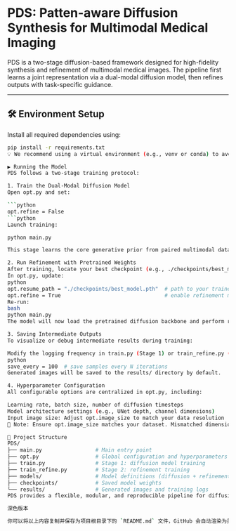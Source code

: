 # PDS: Patten-aware Diffusion Synthesis for Multimodal Medical Imaging

PDS is a two-stage diffusion-based framework designed for high-fidelity synthesis and refinement of multimodal medical images. The pipeline first learns a joint representation via a dual-modal diffusion model, then refines outputs with task-specific guidance.

---

## 🛠️ Environment Setup

Install all required dependencies using:

```bash
pip install -r requirements.txt
💡 We recommend using a virtual environment (e.g., venv or conda) to avoid dependency conflicts.

▶️ Running the Model
PDS follows a two-stage training protocol:

1. Train the Dual-Modal Diffusion Model
Open opt.py and set:

```python
opt.refine = False
```python
Launch training:

python main.py

This stage learns the core generative prior from paired multimodal data.

2. Run Refinement with Pretrained Weights
After training, locate your best checkpoint (e.g., ./checkpoints/best_model.pth).
In opt.py, update:
python
opt.resume_path = "./checkpoints/best_model.pth"  # path to your trained weights
opt.refine = True                                 # enable refinement mode
Re-run:
bash
python main.py
The model will now load the pretrained diffusion backbone and perform refinement.

3. Saving Intermediate Outputs
To visualize or debug intermediate results during training:

Modify the logging frequency in train.py (Stage 1) or train_refine.py (Stage 2):
python
save_every = 100  # save samples every N iterations
Generated images will be saved to the results/ directory by default.

4. Hyperparameter Configuration
All configurable options are centralized in opt.py, including:

Learning rate, batch size, number of diffusion timesteps
Model architecture settings (e.g., UNet depth, channel dimensions)
Input image size: Adjust opt.image_size to match your data resolution
📌 Note: Ensure opt.image_size matches your dataset. Mismatched dimensions will cause runtime errors.

📁 Project Structure
PDS/
├── main.py                 # Main entry point
├── opt.py                  # Global configuration and hyperparameters
├── train.py                # Stage 1: diffusion model training
├── train_refine.py         # Stage 2: refinement training
├── models/                 # Model definitions (diffusion + refinement)
├── checkpoints/            # Saved model weights
└── results/                # Generated images and training logs
PDS provides a flexible, modular, and reproducible pipeline for diffusion-based medical image synthesis—ideal for research in cross-modality translation, data augmentation, and generative modeling.

深色版本

你可以将以上内容复制并保存为项目根目录下的 `README.md` 文件，GitHub 会自动渲染为美观的文档页面。如需进一步定制（如添加 badges、citation、license 等），也可以在此基础上扩展。
